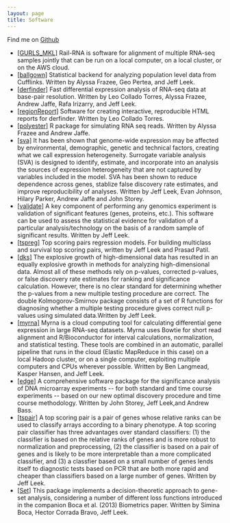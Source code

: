 ```yaml
---
layout: page
title: Software
---
```


Find me on [Github](http://github.com/jereliu)

* [[GURLS_MKL]](https://github.com/jereliu/GURLS/tree/master/gurls) Rail-RNA is software for alignment of multiple RNA-seq samples jointly that can be run on a local computer, on a local cluster, or on the AWS cloud. 
* [[ballgown]](https://github.com/alyssafrazee/ballgown) Statistical backend for analyzing population level data from Cufflinks. Written by Alyssa Frazee, Geo Pertea, and Jeff Leek. 
* [[derfinder]](https://github.com/lcolladotor/derfinder) Fast differential expression analysis of RNA-seq data at base-pair resolution. Written by Leo Collado Torres, Alyssa Frazee, Andrew Jaffe, Rafa Irizarry, and Jeff Leek.  
* [[regionReport]](http://master.bioconductor.org/packages/release/bioc/html/regionReport.html) Software for creating interactive, reproducible HTML reports for derfinder. Written by Leo Collado Torres. 
* [[polyester]](https://github.com/alyssafrazee/polyester) R package for simulating RNA seq reads. Written by Alyssa Frazee and Andrew Jaffe. 
* [[sva]](http://www.bioconductor.org/packages/devel/bioc/html/sva.html) It has been shown that genome-wide expression may be affected by environmental, demographic, genetic and technical factors, creating what we call expression heterogeneity. Surrogate variable analysis (SVA) is designed to identify, estimate, and incorporate into an analysis the sources of expression heterogeneity that are not captured by variables included in the model. SVA has been shown to reduce dependence across genes, stablize false discovery rate estimates, and improve reproducibility of analyses. Written by Jeff Leek, Evan Johnson, Hilary Parker, Andrew Jaffe and John Storey.
* [[validate]](http://biostat.jhsph.edu/~jleek/validate/) A key component of performing any genomics experiment is validation of significant features (genes, proteins, etc.). This software can be used to assess the statistical evidence for validation of a particular analysis/technology on the basis of a random sample of significant results. Written by Jeff Leek.
* [[tspreg]](https://github.com/jtleek/tspreg) Top scoring pairs regression models. For building multiclass and survival top scoring pairs, written by Jeff Leek and Prasad Patil. 
* [[dks]](http://www.bioconductor.org/packages/2.9/bioc/html/dks.html) The explosive growth of high-dimensional data has resulted in an equally explosive growth in methods for analyzing high-dimensional data. Almost all of these methods rely on p-values, corrected p-values, or false discovery rate estimates for ranking and significance calculation. However, there is no clear standard for determining whether the p-values from a new multiple testing procedure are correct. The double Kolmogorov-Smirnov package consists of a set of R functions for diagnosing whether a multiple testing procedure gives correct null p-values using simulated data.Written by Jeff Leek.
* [[myrna]](http://bowtie-bio.sourceforge.net/myrna/index.shtml) Myrna is a cloud computing tool for calculating differential gene expression in large RNA-seq datasets. Myrna uses Bowtie for short read alignment and R/Bioconductor for interval calculations, normalization, and statistical testing. These tools are combined in an automatic, parallel pipeline that runs in the cloud (Elastic MapReduce in this case) on a local Hadoop cluster, or on a single computer, exploiting multiple computers and CPUs wherever possible. Written by Ben Langmead, Kasper Hansen, and Jeff Leek.
* [[edge]](http://bioconductor.org/packages/release/bioc/html/edge.html) A comprehensive software package for the significance analysis of DNA microarray experiments -- for both standard and time course experiments -- based on our new optimal discovery procedure and time course methodology. Written by John Storey, Jeff Leek,and Andrew Bass.
* [[tspair]](http://www.bioconductor.org/packages/release/bioc/html/tspair.html) A top scoring pair is a pair of genes whose relative ranks can be used to classify arrays according to a binary phenotype. A top scoring pair classifier has three advantages over standard classifiers: (1) the classifier is based on the relative ranks of genes and is more robust to normalization and preprocessing, (2) the classifier is based on a pair of genes and is likely to be more interpretable than a more complicated classifier, and (3) a classfier based on a small number of genes lends itself to diagnostic tests based on PCR that are both more rapid and cheaper than classifiers based on a large number of genes. Written by Jeff Leek.
* [[Set]](https://github.com/SiminaB/Set) This package implements a decision-theoretic approach to gene-set analysis,
considering a number of different loss functions introduced in the companion Boca et al. (2013) Biometrics paper. Written by Simina Boca, Hector Corrada Bravo, Jeff Leek.
